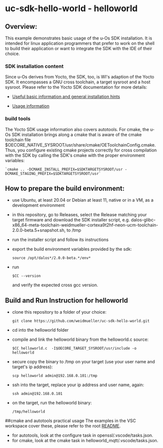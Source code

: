 <!--
Copyright 2023 Weidmueller Interface GmbH & Co. KG <oss@weidmueller.com>
SPDX-FileCopyrightText: 2023 

SPDX-License-Identifier: Apache-2.0
-->

# uc-sdk-hello-world - helloworld

## Overview:

This example demonstrates basic usage of the u-Os SDK installation. It is intended for linux application programmers that prefer to work on the shell to build their application or want to integrate the SDK with the IDE of their choice.

### SDK installation content
Since u-Os derives from Yocto, the SDK, too, is WI's adaption of the Yocto SDK. It encompasses a GNU cross toolchain, a target sysroot and a host sysroot. Please refer to the Yocto SDK documentation for more details:

- [Useful basic information and general installation hints](https://docs.yoctoproject.org/sdk-manual/using.html)

- [Usage information](https://docs.yoctoproject.org/sdk-manual/working-projects.html)
  
### build tools
The Yocto SDK usage information also covers autotools. For cmake, the u-Os SDK installation brings along a cmake that is aware of the cmake toolchain file $OECORE_NATIVE_SYSROOT/usr/share/cmake/OEToolchainConfig.cmake. Thus, you configure existing cmake projects correctly for cross compilation with the SDK by calling the SDK's cmake with the proper environment variables:

    `cmake .. -DCMAKE_INSTALL_PREFIX=$SDKTARGETSYSROOT/usr -DCMAKE_STAGING_PREFIX=$SDKTARGETSYSROOT/usr`

## How to prepare the build environment:

- use Ubuntu, at least 20.04 or Debian at least 11, native or in a VM, as a development environment

- in this repository, go to Releases, select the Release matching your target firmware and download the SDK installer script, e.g.  dalos-glibc-x86_64-meta-toolchain-weidmueller-cortexa9t2hf-neon-ucm-toolchain-2.0.0-beta.5+snapshot.sh, to /tmp

- run the installer script and follow its instructions

- export the build environment variables provided by the sdk:

    `source /opt/dalos*/2.0.0-beta.*/env*`

- run   

    `$CC --version`

    and verify the expected cross gcc version.

## Build and Run Instruction for helloworld
- clone this repository to a folder of your choice:

    `git clone https://github.com/weidmueller/uc-sdk-hello-world.git`

- cd into the helloworld folder

- compile and link the helloworld binary from the helloworld.c source:

    `$CC helloworld.c  -I$OECORE_TARGET_SYSROOT/usr/include -o helloworld`

- secure copy the binary to /tmp on your target (use your user name and target's ip address):
  
    `scp helloworld admin@192.168.0.101:/tmp`

- ssh into the target, replace your ip address and user name, again:

    `ssh admin@192.168.0.101`

- on the target, run the helloworld binary:

    `/tmp/helloworld`

##cmake and autotools practical usage
The examples in the VSC workspace cover these, please refer to the root [README](../README.md).

- for autotools, look at the configure task in openssl/.vscode/tasks.json.
- for cmake, look at the cmake task in helloworld_mqtt/.vscode/tasks.json.